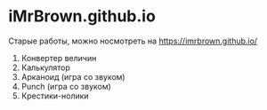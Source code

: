 # iMrBrown.github.io

Старые работы, можно носмотреть на https://imrbrown.github.io/

1. Конвертер величин
2. Калькулятор
3. Арканоид (игра со звуком)
4. Punch (игра со звуком)
5. Крестики-нолики
